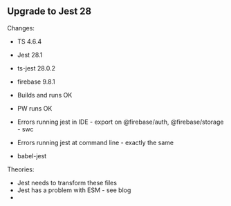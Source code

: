 Upgrade to Jest 28
------------------

Changes:
- TS 4.6.4
- Jest 28.1
- ts-jest 28.0.2
- firebase 9.8.1

- Builds and runs OK
- PW runs OK
- Errors running jest in IDE - export on @firebase/auth, @firebase/storage - swc
- Errors running jest at command line - exactly the same
- babel-jest

Theories:
- Jest needs to transform these files
- Jest has a problem with ESM - see blog
- 